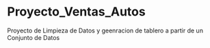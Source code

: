 # Proyecto_Ventas_Autos
Proyecto de Limpieza de Datos y geenracion de tablero a partir de un Conjunto de Datos
